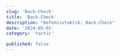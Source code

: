```yaml
---
slug: 'Back-Check'
title: 'Back-Check'
description: "Defensivtaktik: Back-Check"
date: '2024-05-01'
category: 'tactic'

published: false
---
```


<script>
  import Rating from '$lib/md-components/rating.svelte'
  import BoardImg from '$lib/md-components/BoardImg.svelte'
</script>